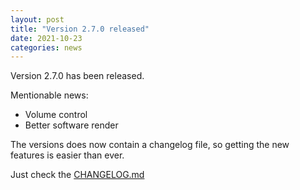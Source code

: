```yaml
---
layout: post
title: "Version 2.7.0 released"
date: 2021-10-23
categories: news
---
```

Version 2.7.0 has been released.

Mentionable news:
 * Volume control
 * Better software render

The versions does now contain a changelog file, so getting the new features is easier than ever.

Just check the [CHANGELOG.md](https://github.com/blockattack/blockattack-game/blob/v2.7.X/CHANGELOG.md)